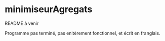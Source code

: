 # minimiseurAgregats

README à venir

Programme pas terminé, pas enitèrement fonctionnel, et écrit en franglais.
